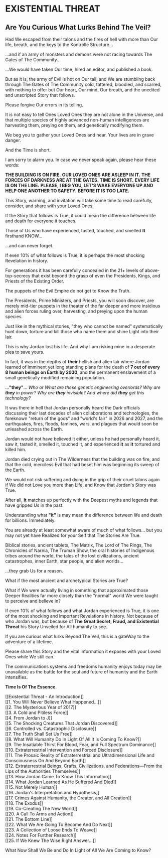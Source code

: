 # EXISTENTIAL THREAT 
## Are You Curious What Lurks Behind The Veil?

Had We escaped from their talons and the fires of hell with more than Our life, breath, and the keys to the Kontrolle Structure... 

...and if an army of monsters and demons were not racing towards The Gates of The Community...

...We would have taken Our time, hired an editor, and published a book. 

But as it is, the army of Evil is hot on Our tail, and We are stumbling back through The Gates of The Community cold, tattered, bloodied, and scarred, with nothing to offer but Our heart, Our mind, Our breath, and the unedited and unscripted Story that follows. 

Please forgive Our errors in its telling.  

It is not easy to tell Ones Loved Ones they are not alone in the Universe, and that multiple species of highly advanced non-human intelligences are harvesting them, preying on them, and genetically modifying them. 

We beg you to gather your Loved Ones and hear. Your lives are in grave danger. 

And the Time is short. 

I am sorry to alarm you. In case we never speak again, please hear these words: 

**THE BUILDING IS ON FIRE.** 
**OUR LOVED ONES ARE ASLEEP IN IT.** 
**THE FORCES OF DARKNESS ARE AT THE GATES.**
**TIME IS SHORT.**
**EVERY LIFE IS ON THE LINE.**
**PLEASE, I BEG YOU, LET'S WAKE EVERYONE UP AND HELP ONE ANOTHER TO SAFETY.** 
**BEFORE IT IS TOO LATE.**

This Story, warning, and invitation will take some time to read carefully, consider, and share with your Loved Ones. 

If the Story that follows is True, it could mean the difference between life and death for everyone it touches. 

Those of Us who have experienced, tasted, touched, and smelled **It** firsthand KNOW...

...and can never forget. 

If even 10% of what follows is True, it is perhaps the most shocking Revelation in history. 

For generations it has been carefully concealed in the 21+ levels of above-top-secrecy that exist beyond the grasp of even the Presidents, Kings, and Priests of the Existing Order. 

The puppets of the Evil Empire do not get to Know the Truth. 

The Presidents, Prime Ministers, and Priests, you will soon discover, are merely mid-tier puppets in the theater of the far deeper and more insidious and alien forces ruling over, harvesting, and preying upon the human species. 

Just like in the mythical stories, "they who cannot be named" systematically hunt down, torture and kill those who name them and shine Light into their lair. 

This is why Jordan lost his life. And why I am risking mine in a desperate plea to save yours. 

In fact, it was in the depths of **their** hellish and alien lair where Jordan learned of imminent yet long standing plans for the death of **7 out of every 8 human beings on Earth by 2030**, and the permanent enslavement of a small genetically modified remaining population. 

...**"they"**... *Who or What are these genetic engineering overlords? Why are **they** in power? Why are **they** invisible? And where did **they** get this technology?* 

It was there in hell that Jordan personally heard the Dark officials discussing their last decades of alien collaborations and technologies, the foreknown "return of the gods" and "world's fair" in 2026 and 2027, and the earthquakes, fires, floods, famines, wars, and plagues that would soon be unleashed across the Earth. 

Jordan would not have believed it either, unless he had personally heard it, saw it, tasted it, smelled it, touched it, and experienced **it** as **it** tortured and killed him. 

Jordan died crying out in The Wilderness that the building was on fire, and that the cold, merciless Evil that had beset him was beginning its sweep of the Earth.

We would not risk suffering and dying in the grip of their cruel talons again if We did not Love you more than Life, and Know that Jordan's Story was True. 

After all, **it** matches up perfectly with the Deepest myths and legends that have gripped Us in the past.

Understanding what **"it"** is may mean the difference between life and death for billions. Immediately. 

You are already at least somewhat aware of much of what follows... but you may not yet have Realized for your Self that The Stories Are True.  

Biblical stories, ancient tablets, The Matrix, The Lord of The Rings, The Chronicles of Narnia, The Truman Show, the oral histories of Indigenous tribes around the world, the tales of the lost civilizations, ancient catastrophes, inner Earth, star people, and alien worlds... 

...they grab Us for a reason. 

What if the most ancient and archetypical Stories are True? 

What if We were actually living in something that approximated those Deeper Realities far more closely than the "normal" world We were taught to perceive and believe in? 

If even 10% of what follows and what Jordan experienced is True, it is one of the most shocking and important Revelations in history. Not because of who Jordan was, but because of **The Great Secret, Fraud, and Existential Threat** his Story Unveiled for All humanity to see. 

If you are curious what lurks Beyond The Veil, this is a gateWay to the adventure of a lifetime. 

Please share this Story and the vital information it exposes with your Loved Ones while We still can. 

The communications systems and freedoms humanity enjoys today may be unavailable as the battle for the soul and future of humanity and the Earth intensifies. 

**Time Is Of The Essence**. 

[[Existential Threat - An Introduction]]  
[[1. You Will Never Believe What Happened...]]  
[[2. The Mysterious Year of 2017]]  
[[3. A Cold and Pitiless Force]]  
[[4. From Jordan to J]]  
[[5. The Shocking Creatures That Jordan Discovered]]  
[[6. Controlled vs. Catastrophic Disclosure]]  
[[7. The Truth Shall Set Us Free]]  
[[8. What Will Humanity Do In Light Of All It Is Coming To Know?]]  
[[9. The Insatiable Thirst For Blood, Fear, and Full Spectrum Dominance]]  
[[10. Extraterrestrial Intervention and Forced Disclosure]]  
[[11. The Prosaic Reality of Extraterrestrial and Ultradimensional Life and Consciousness On And Beyond Earth]]  
[[12. Extraterrestrial Beings, Crafts, Civilizations, and Federations—From the Lips of the Authorities Themselves]]  
[[13. How Jordan Came To Know This Information]]  
[[14. What Jordan Learned As He Suffered And Died]]  
[[15. Not Merely Human]]  
[[16. Jordan's Interpretation and Hypothesis]]  
[[17. Crimes Against Humanity, the Creator, and All Creation]]  
[[18. The Exodus]]  
[[19. Co-Creating The New World]]  
[[20. A Call To Arms and Action]]   
[[21. The Bottom Line]]  
[[22. What We Are Going To Become And Do Next]]  
[[23. A Collection of Loose Ends To Weave]]  
[[24. Notes For Further Research]]  
[[25. If We Knew The Wise Right Answer...]]  

What Now Shall We Be and Do In Light of All We Are Coming to Know?






